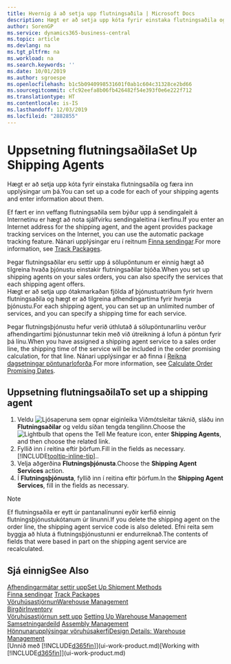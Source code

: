 ```yaml
---
title: Hvernig á að setja upp flutningsaðila | Microsoft Docs
description: Hægt er að setja upp kóta fyrir einstaka flutningsaðila og færa inn upplýsingar um þá.
author: SorenGP
ms.service: dynamics365-business-central
ms.topic: article
ms.devlang: na
ms.tgt_pltfrm: na
ms.workload: na
ms.search.keywords: ''
ms.date: 10/01/2019
ms.author: sgroespe
ms.openlocfilehash: b1c5b0940998531601f0ab1c604c31328ce2bd66
ms.sourcegitcommit: cfc92eefa8b06fb426482f54e393f0e6e222f712
ms.translationtype: HT
ms.contentlocale: is-IS
ms.lasthandoff: 12/03/2019
ms.locfileid: "2882855"
---
```

# <a name="set-up-shipping-agents"></a><span data-ttu-id="b6924-103">Uppsetning flutningsaðila</span><span class="sxs-lookup"><span data-stu-id="b6924-103">Set Up Shipping Agents</span></span>
<span data-ttu-id="b6924-104">Hægt er að setja upp kóta fyrir einstaka flutningsaðila og færa inn upplýsingar um þá.</span><span class="sxs-lookup"><span data-stu-id="b6924-104">You can set up a code for each of your shipping agents and enter information about them.</span></span>  

<span data-ttu-id="b6924-105">Ef fært er inn veffang flutningsaðila sem býður upp á sendingaleit á Internetinu er hægt að nota sjálfvirku sendingaleitina í kerfinu.</span><span class="sxs-lookup"><span data-stu-id="b6924-105">If you enter an Internet address for the shipping agent, and the agent provides package tracking services on the Internet, you can use the automatic package tracking feature.</span></span> <span data-ttu-id="b6924-106">Nánari upplýsingar eru í reitnum [Finna sendingar](sales-how-track-packages.md).</span><span class="sxs-lookup"><span data-stu-id="b6924-106">For more information, see [Track Packages](sales-how-track-packages.md).</span></span>

<span data-ttu-id="b6924-107">Þegar flutningsaðilar eru settir upp á sölupöntunum er einnig hægt að tilgreina hvaða þjónustu einstakir flutningsaðilar bjóða.</span><span class="sxs-lookup"><span data-stu-id="b6924-107">When you set up shipping agents on your sales orders, you can also specify the services that each shipping agent offers.</span></span>  
<span data-ttu-id="b6924-108">Hægt er að setja upp ótakmarkaðan fjölda af þjónustuatriðum fyrir hvern flutningsaðila og hægt er að tilgreina afhendingartíma fyrir hverja þjónustu.</span><span class="sxs-lookup"><span data-stu-id="b6924-108">For each shipping agent, you can set up an unlimited number of services, and you can specify a shipping time for each service.</span></span>  

<span data-ttu-id="b6924-109">Þegar flutningsþjónustu hefur verið úthlutað á sölupöntunarlínu verður afhendingartími þjónustunnar tekin með við útreikning á lofun á pöntun fyrir þá línu.</span><span class="sxs-lookup"><span data-stu-id="b6924-109">When you have assigned a shipping agent service to a sales order line, the shipping time of the service will be included in the order promising calculation, for that line.</span></span> <span data-ttu-id="b6924-110">Nánari upplýsingar er að finna í [Reikna dagsetningar pöntunarloforða](sales-how-to-calculate-order-promising-dates.md).</span><span class="sxs-lookup"><span data-stu-id="b6924-110">For more information, see [Calculate Order Promising Dates](sales-how-to-calculate-order-promising-dates.md).</span></span>

## <a name="to-set-up-a-shipping-agent"></a><span data-ttu-id="b6924-111">Uppsetning flutningsaðila</span><span class="sxs-lookup"><span data-stu-id="b6924-111">To set up a shipping agent</span></span>  
1.  <span data-ttu-id="b6924-112">Veldu ![Ljósaperuna sem opnar eiginleika Viðmótsleitar](media/ui-search/search_small.png "Segðu mér hvað þú vilt gera") táknið, sláðu inn **Flutningsaðilar** og veldu síðan tengda tengilinn.</span><span class="sxs-lookup"><span data-stu-id="b6924-112">Choose the ![Lightbulb that opens the Tell Me feature](media/ui-search/search_small.png "Tell me what you want to do") icon, enter **Shipping Agents**, and then choose the related link.</span></span>  
2.  <span data-ttu-id="b6924-113">Fyllið inn í reitina eftir þörfum.</span><span class="sxs-lookup"><span data-stu-id="b6924-113">Fill in the fields as necessary.</span></span> [!INCLUDE[tooltip-inline-tip](includes/tooltip-inline-tip_md.md)]<span data-ttu-id="b6924-114">.</span><span class="sxs-lookup"><span data-stu-id="b6924-114">.</span></span>  
3.  <span data-ttu-id="b6924-115">Velja aðgerðina **Flutningsþjónusta**.</span><span class="sxs-lookup"><span data-stu-id="b6924-115">Choose the **Shipping Agent Services** action.</span></span>
4. <span data-ttu-id="b6924-116">Í **Flutningsþjónusta**, fyllið inn í reitina eftir þörfum.</span><span class="sxs-lookup"><span data-stu-id="b6924-116">In the **Shipping Agent Services**, fill in the fields as necessary.</span></span>

> [!NOTE]  
>  <span data-ttu-id="b6924-117">Ef flutningsaðila er eytt úr pantanalínunni eyðir kerfið einnig flutningsþjónustukótanum úr línunni.</span><span class="sxs-lookup"><span data-stu-id="b6924-117">If you delete the shipping agent on the order line, the shipping agent service code is also deleted.</span></span> <span data-ttu-id="b6924-118">Efni reita sem byggja að hluta á flutningsþjónustunni er endurreiknað.</span><span class="sxs-lookup"><span data-stu-id="b6924-118">The contents of fields that were based in part on the shipping agent service are recalculated.</span></span>  

## <a name="see-also"></a><span data-ttu-id="b6924-119">Sjá einnig</span><span class="sxs-lookup"><span data-stu-id="b6924-119">See Also</span></span>
[<span data-ttu-id="b6924-120">Afhendingarmátar settir upp</span><span class="sxs-lookup"><span data-stu-id="b6924-120">Set Up Shipment Methods</span></span>](sales-how-set-up-shipment-methods.md)  
<span data-ttu-id="b6924-121">[Finna sendingar](sales-how-track-packages.md)  </span><span class="sxs-lookup"><span data-stu-id="b6924-121">[Track Packages](sales-how-track-packages.md)  </span></span>  
[<span data-ttu-id="b6924-122">Vöruhúsastjórnun</span><span class="sxs-lookup"><span data-stu-id="b6924-122">Warehouse Management</span></span>](warehouse-manage-warehouse.md)  
[<span data-ttu-id="b6924-123">Birgðir</span><span class="sxs-lookup"><span data-stu-id="b6924-123">Inventory</span></span>](inventory-manage-inventory.md)  
<span data-ttu-id="b6924-124">[Vöruhúsastjórnun sett upp](warehouse-setup-warehouse.md)   </span><span class="sxs-lookup"><span data-stu-id="b6924-124">[Setting Up Warehouse Management](warehouse-setup-warehouse.md)   </span></span>  
<span data-ttu-id="b6924-125">[Samsetningardeild](assembly-assemble-items.md)  </span><span class="sxs-lookup"><span data-stu-id="b6924-125">[Assembly Management](assembly-assemble-items.md)  </span></span>  
[<span data-ttu-id="b6924-126">Hönnunarupplýsingar vöruhúsakerfi</span><span class="sxs-lookup"><span data-stu-id="b6924-126">Design Details: Warehouse Management</span></span>](design-details-warehouse-management.md)  
<span data-ttu-id="b6924-127">[Unnið með [!INCLUDE[d365fin](includes/d365fin_md.md)]](ui-work-product.md)</span><span class="sxs-lookup"><span data-stu-id="b6924-127">[Working with [!INCLUDE[d365fin](includes/d365fin_md.md)]](ui-work-product.md)</span></span>  
